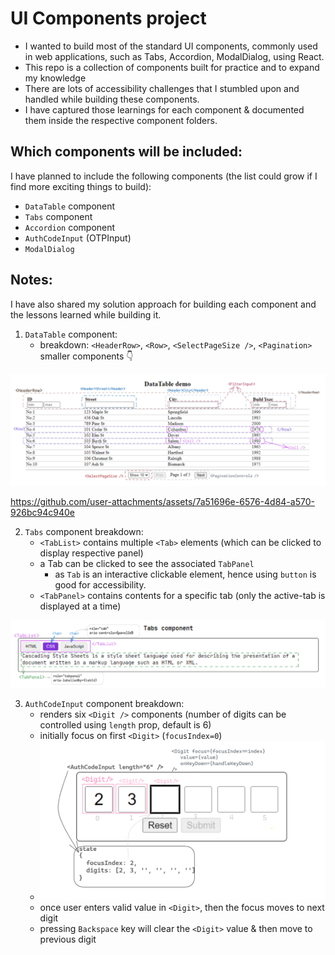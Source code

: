 # UI Components project
  - I wanted to build most of the standard UI components, commonly used in web applications, such as Tabs, Accordion, ModalDialog, using React.
  - This repo is a collection of components built for practice and to expand my knowledge
  - There are lots of accessibility challenges that I stumbled upon and handled while building these components.
  - I have captured those learnings for each component & documented them inside the respective component folders.

## Which components will be included:
  I have planned to include the following components (the list could grow if I find more exciting things to build):
  - `DataTable` component
  - `Tabs` component
  - `Accordion` component
  - `AuthCodeInput` (OTPInput) 
  - `ModalDialog`

## Notes:
  I have also shared my solution approach for building each component and the lessons learned while building it.

 1. `DataTable` component:
     - breakdown: `<HeaderRow>`, `<Row>`, `<SelectPageSize />`, `<Pagination>` smaller components 👇
 <img src="./src/assets/DataTable_diagram.png" />

https://github.com/user-attachments/assets/7a51696e-6576-4d84-a570-926bc94c940e

 2. `Tabs` component breakdown:
    - `<TabList>` contains multiple `<Tab>` elements (which can be clicked to display respective panel) 
    - a Tab can be clicked to see the associated `TabPanel`
      - as `Tab` is an interactive clickable element, hence using `button` is good for accessibility.
    - `<TabPanel>` contains contents for a specific tab (only the active-tab is displayed at a time)
  
 <img src="./src/assets/Tabs_diagram_exported.png" />

 3. `AuthCodeInput` component breakdown:
    - renders six `<Digit />` components (number of digits can be controlled using `length` prop, default is 6)
    - initially focus on first `<Digit>` (`focusIndex=0`)
    - <img src="./src/assets/AuthCodeInput_plus.png" />
    - once user enters valid value in `<Digit>`, then the focus moves to next digit
    - pressing `Backspace` key will clear the `<Digit>` value & then move to previous digit
  
 

